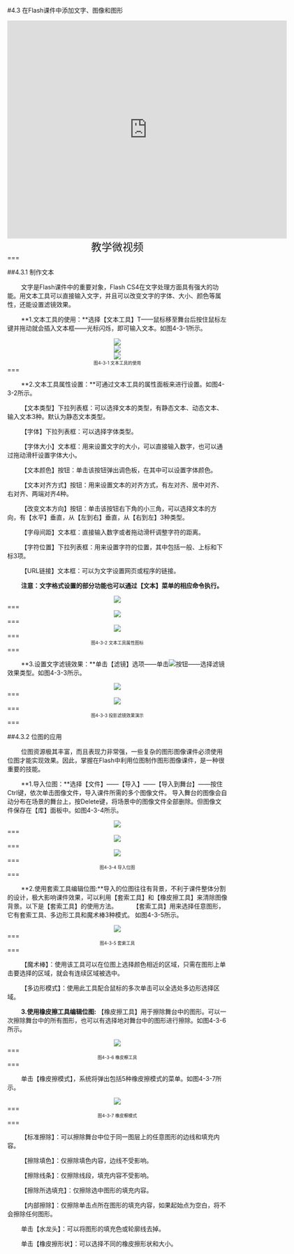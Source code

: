 #4.3 在Flash课件中添加文字、图像和图形

<div align="center"><iframe frameborder="0" width="640" height="498" src="https://v.qq.com/iframe/player.html?vid=l0534ldtaqv&tiny=0&auto=0" allowfullscreen></iframe></div>
<div align="center"><span style="font-size:24px">教学微视频</span></div>
===

##4.3.1 制作文本

&nbsp;&nbsp;&nbsp;&nbsp;&nbsp;&nbsp;&nbsp;&nbsp;文字是Flash课件中的重要对象，Flash CS4在文字处理方面具有强大的功能。用文本工具可以直接输入文字，并且可以改变文字的字体、大小、颜色等属性，还能设置滤镜效果。

&nbsp;&nbsp;&nbsp;&nbsp;&nbsp;&nbsp;&nbsp;&nbsp;**1.文本工具的使用：**选择【文本工具】T——鼠标移至舞台后按住鼠标左键并拖动就会插入文本框——光标闪烁，即可输入文本。如图4-3-1所示。

<div align="center"><img src="/assets/4-3-1.png"></div>
<div align="center"><img src="/assets/4-4-2.png"></div>
<div align="center"><img src="/assets/4-4-3.png"></div>
<div align="center"><span style="font-size:10px">图4-3-1   文本工具的使用</span></div>
===

&nbsp;&nbsp;&nbsp;&nbsp;&nbsp;&nbsp;&nbsp;&nbsp;**2.文本工具属性设置：**可通过文本工具的属性面板来进行设置。如图4-3-2所示。

&nbsp;&nbsp;&nbsp;&nbsp;&nbsp;&nbsp;&nbsp;&nbsp;【文本类型】下拉列表框：可以选择文本的类型，有静态文本、动态文本、输入文本3种。默认为静态文本类型。

&nbsp;&nbsp;&nbsp;&nbsp;&nbsp;&nbsp;&nbsp;&nbsp;【字体】下拉列表框：可以选择字体类型。

&nbsp;&nbsp;&nbsp;&nbsp;&nbsp;&nbsp;&nbsp;&nbsp;【字体大小】文本框：用来设置文字的大小，可以直接输入数字，也可以通过拖动滑杆设置字体大小。

&nbsp;&nbsp;&nbsp;&nbsp;&nbsp;&nbsp;&nbsp;&nbsp;【文本颜色】按钮：单击该按钮弹出调色板，在其中可以设置字体颜色。

&nbsp;&nbsp;&nbsp;&nbsp;&nbsp;&nbsp;&nbsp;&nbsp;【文本对齐方式】按钮：用来设置文本的对齐方式，有左对齐、居中对齐、右对齐、两端对齐4种。

&nbsp;&nbsp;&nbsp;&nbsp;&nbsp;&nbsp;&nbsp;&nbsp;【改变文本方向】按钮：单击该按钮右下角的小三角，可以选择文本的方向，有【水平】垂直，从【左到右】垂直，从【右到左】3种类型。

&nbsp;&nbsp;&nbsp;&nbsp;&nbsp;&nbsp;&nbsp;&nbsp;【字母间距】文本框：直接输入数字或者拖动滑杆调整字符的距离。

&nbsp;&nbsp;&nbsp;&nbsp;&nbsp;&nbsp;&nbsp;&nbsp;【字符位置】下拉列表框：用来设置字符的位置，其中包括一般、上标和下标3项。

&nbsp;&nbsp;&nbsp;&nbsp;&nbsp;&nbsp;&nbsp;&nbsp;【URL链接】文本框：可以为文字设置网页或程序的链接。

&nbsp;&nbsp;&nbsp;&nbsp;&nbsp;&nbsp;&nbsp;&nbsp;**注意：文字格式设置的部分功能也可以通过【文本】菜单的相应命令执行。**

<div align="center"><img src="/assets/4-3-4.png"></div>
===
<div align="center"><img src="/assets/4-3-5.png"></div>
===
<div align="center"><img src="/assets/4-3-6.png"></div>
===
<div align="center"><span style="font-size:10px">图4-3-2   文本工具属性图标</span></div>
===

&nbsp;&nbsp;&nbsp;&nbsp;&nbsp;&nbsp;&nbsp;&nbsp;**3.设置文字滤镜效果：**单击【滤镜】选项——单击![](/assets/4-3-7.png)按钮——选择滤镜效果类型。如图4-3-3所示。

<div align="center"><img src="/assets/4-3-8.png"></div>
===
<div align="center"><img src="/assets/4-3-9.png"></div>
===
<div align="center"><span style="font-size:10px">图4-3-3   投影滤镜效果演示</span></div>
===

##4.3.2 位图的应用

&nbsp;&nbsp;&nbsp;&nbsp;&nbsp;&nbsp;&nbsp;&nbsp;位图资源极其丰富，而且表现力非常强，一些复杂的图形图像课件必须使用位图才能实现效果。因此，掌握在Flash中利用位图制作图形图像课件，是一种很重要的技能。

&nbsp;&nbsp;&nbsp;&nbsp;&nbsp;&nbsp;&nbsp;&nbsp;**1.导入位图：**选择【文件】——【导入】——【导入到舞台】——按住Ctrl键，依次单击图像文件，导入课件所需的多个图像文件。  导入舞台的图像会自动分布在场景的舞台上，按Delete键，将场景中的图像文件全部删除。但图像文件保存在【库】面板中。如图4-3-4所示。

<div align="center"><img src="/assets/4-3-10.png"></div>
===
<div align="center"><img src="/assets/4-3-11.png"></div>
===
<div align="center"><img src="/assets/4-3-12.png"></div>
===
<div align="center"><span style="font-size:10px">图4-3-4   导入位图</span></div>
===

&nbsp;&nbsp;&nbsp;&nbsp;&nbsp;&nbsp;&nbsp;&nbsp;**2.使用套索工具编辑位图:**导入的位图往往有背景，不利于课件整体分割的设计，极大影响课件效果，可以利用【套索工具】和【橡皮擦工具】来清除图像背景。以下是【套索工具】的使用方法。
&nbsp;&nbsp;&nbsp;&nbsp;&nbsp;&nbsp;&nbsp;&nbsp;【套索工具】用来选择任意图形，它有套索工具、多边形工具和魔术棒3种模式。
如图4-3-5所示。

<div align="center"><img src="/assets/4-3-13.png"></div>
===
<div align="center"><span style="font-size:10px">图4-3-5   套索工具</span></div>
===

&nbsp;&nbsp;&nbsp;&nbsp;&nbsp;&nbsp;&nbsp;&nbsp;【魔术棒】：使用该工具可以在位图上选择颜色相近的区域，只需在图形上单击要选择的区域，就会有连续区域被选中。

&nbsp;&nbsp;&nbsp;&nbsp;&nbsp;&nbsp;&nbsp;&nbsp;【多边形模式】：使用此工具配合鼠标的多次单击可以全选处多边形选择区域。

&nbsp;&nbsp;&nbsp;&nbsp;&nbsp;&nbsp;&nbsp;&nbsp;**3.使用橡皮擦工具编辑位图:**  【橡皮擦工具】用于擦除舞台中的图形。可以一次擦除舞台中的所有图形，也可以有选择地对舞台中的图形进行擦除。如图4-3-6所示。

<div align="center"><img src="/assets/4-3-14.png"></div>
===
<div align="center"><span style="font-size:10px">图4-3-6   橡皮檫工具</span></div>
===

&nbsp;&nbsp;&nbsp;&nbsp;&nbsp;&nbsp;&nbsp;&nbsp;单击【橡皮擦模式】，系统将弹出包括5种橡皮擦模式的菜单。如图4-3-7所示。

 <div align="center"><img src="/assets/4-3-15.png"></div>
===
<div align="center"><span style="font-size:10px">图4-3-7   橡皮檫模式</span></div>
===

&nbsp;&nbsp;&nbsp;&nbsp;&nbsp;&nbsp;&nbsp;&nbsp;【标准擦除】：可以擦除舞台中位于同一图层上的任意图形的边线和填充内容。

&nbsp;&nbsp;&nbsp;&nbsp;&nbsp;&nbsp;&nbsp;&nbsp;【擦除填色】：仅擦除填色内容，边线不受影响。

&nbsp;&nbsp;&nbsp;&nbsp;&nbsp;&nbsp;&nbsp;&nbsp;【擦除线条】：仅擦除线段，填充内容不受影响。

&nbsp;&nbsp;&nbsp;&nbsp;&nbsp;&nbsp;&nbsp;&nbsp;【擦除所选填充】：仅擦除选中图形的填充内容。

&nbsp;&nbsp;&nbsp;&nbsp;&nbsp;&nbsp;&nbsp;&nbsp;【内部擦除】：仅擦除单击点所在图形的填充内容，如果起始点为空白，将不会擦除任何图形。

&nbsp;&nbsp;&nbsp;&nbsp;&nbsp;&nbsp;&nbsp;&nbsp;单击【水龙头】：可以将图形的填充色或轮廓线去掉。

&nbsp;&nbsp;&nbsp;&nbsp;&nbsp;&nbsp;&nbsp;&nbsp;单击【橡皮擦形状】：可以选择不同的橡皮擦形状和大小。





